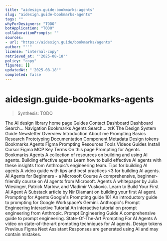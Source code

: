 ```yaml
---
title: "aidesign.guide-bookmarks-agents"
slug: "aidesign.guide-bookmarks-agents"
tags: ""
whyForDesigners: "TODO"
botApplication: "TODO"
collaborationPrompts: ""
sources:
- url: "https://aidesign.guide/bookmarks/agents"
author: "''"
license: "internal-copy"
retrieved_at: "'2025-08-18'"
policy: "copy"
figures: []
updatedAt: "'2025-08-18'"
completed: false
---
```


# aidesign.guide-bookmarks-agents

> Synthesis: TODO

The AI design library home page
Guides
Contact
Dashboard
Dashboard
Search...
Navigation
Bookmarks
Agents
Search...
⌘K
The Design System Guide
Newsletter
Overview
Introduction
About me
Prompting
Basics
Research
Prototyping
Documentation
Component Metadata
Design tokens
Bookmarks
Agents
Figma
Prompting
Resources
Tools
Videos
Guides
Install Cursor
Figma MCP
Key Terms
On this page
Prompting for Agents
Bookmarks
Agents
A collection of resources on building and using AI agents.
Building effective agents
Learn how to build effective AI agents with these insights from Anthropic’s engineering team.
Tips for building AI agents
A video guide with tips and best practices <3 for building AI agents.
AI Agents for Beginners - a Microsoft Course
A comprehensive, beginner-friendly course on AI agents from Microsoft.
Agents
A whitepaper by Julia Wiesinger, Patrick Marlow, and Vladimir Vuskovic.
Learn to Build Your First AI Agent
A Substack article by Nir Diamant on building your first AI agent.
Prompting for Agents
Google's Prompting guide 101
An introductory guide to prompting for Google Workspace’s Gemini.
Anthropic's Prompt Engineering Interactive Tutorial
An interactive tutorial on prompt engineering from Anthropic.
Prompt Engineering Guide
A comprehensive guide to prompt engineering.
State-Of-The-Art Prompting For AI Agents
A video on state-of-the-art prompting techniques for AI agents.
Design tokens
Previous
Figma
Next
Assistant
Responses are generated using AI and may contain mistakes.


